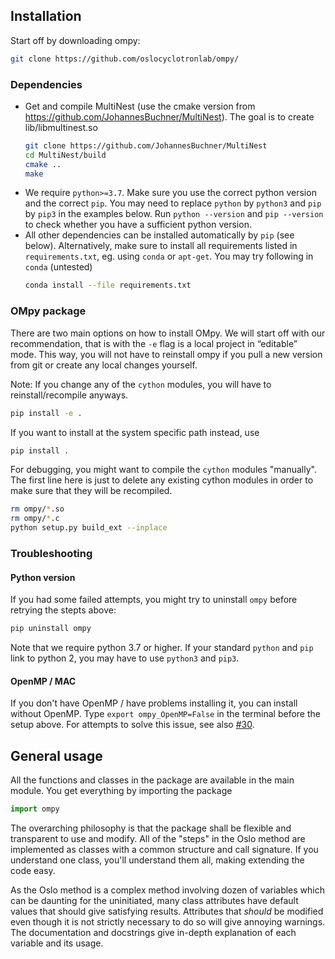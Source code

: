 ## Installation
Start off by downloading ompy:
``` bash
git clone https://github.com/oslocyclotronlab/ompy/
```

### Dependencies
 - Get and compile MultiNest (use the cmake version from https://github.com/JohannesBuchner/MultiNest). The goal is to create lib/libmultinest.so
    ``` bash
    git clone https://github.com/JohannesBuchner/MultiNest
    cd MultiNest/build
    cmake ..
    make
    ```
 - We require `python>=3.7`. Make sure you use the correct python version and the correct `pip`.
   You may need to replace `python` by `python3` and `pip` by `pip3` in the examples below. Run
   `python --version` and `pip --version` to check whether you have a sufficient python version.
 - All other dependencies can be installed automatically by `pip` (see below). Alternatively,
   make sure to install all requirements listed in `requirements.txt`, eg. using `conda` or `apt-get`.
   You may try following in `conda` (untested)
    ``` bash
   conda install --file requirements.txt
   ```

### OMpy package

There are two main options on how to install OMpy. We will start off with our recommendation, that is with the `-e` flag is a local project in “editable” mode. This way, you will not have to reinstall ompy if you pull a new version from git or create any local changes yourself.

Note: If you change any of the `cython` modules, you will have to reinstall/recompile anyways.
```bash
pip install -e .
```

If you want to install at the system specific path instead, use
```bash
pip install .
```

For debugging, you might want to compile the `cython` modules "manually". The first line here is just to delete any existing cython modules in order to make sure that they will be recompiled.
```bash
rm ompy/*.so
rm ompy/*.c
python setup.py build_ext --inplace
```

### Troubleshooting
#### Python version
If you had some failed attempts, you might try to uninstall `ompy` before retrying the stepts above:
```bash
pip uninstall ompy
```
Note that we require python 3.7 or higher. If your standard `python` and `pip` link to python 2, you may have to use `python3` and `pip3`.

#### OpenMP / MAC
If you don't have OpenMP / have problems installing it, you can install without OpenMP. Type `export ompy_OpenMP=False` in the terminal before the setup above. For attempts to solve this issue, see also [#30](https://github.com/oslocyclotronlab/ompy/issues/30).

## General usage
All the functions and classes in the package are available in the main module. You get everything by importing the package

```py
import ompy
```

The overarching philosophy is that the package shall be flexible and transparent to use and modify. All of the "steps" in the Oslo method are implemented as classes with a common structure and call signature. If you understand one class, you'll understand them all, making extending the code easy.

As the Oslo method is a complex method involving dozen of variables which can be daunting for the uninitiated, many class attributes have default values that should give satisfying results. Attributes that _should_ be modified even though it is not strictly necessary to do so will give annoying warnings. The documentation and docstrings give in-depth explanation of each variable and its usage.
